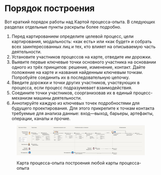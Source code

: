 # Порядок построения

Вот краткий порядок работы над Картой процесса-опыта. В следующих разделах отдельные пункты раскрыты более подробно.

1. Перед картированием определите целевой процесс, цели картирования, модальность: «как есть» или «как будет» и собрать всех заинтересованных лиц и тех, кто влияет на описываемую часть деятельности.
2. Установите участников процессов на карте, отведите им дорожки.&#x20;
3. Выявите первые ключевые точки основного участника на основании одного из трёх принципов: решение, изменение, контакт. Дайте положение на карте и названия найденным ключевым точкам. Попробуйте соединить их в последовательную цепочку.
4. Введите дорожки и точки других участников, участвующих в процесса, если процесс подразумевает взаимодействия.
5. Соедините точки участников, соорганизовав их в единый процесс-механизм машины деятельности.
6. Аннотируйте каждую из ключевых точек подробностями для будущего проектирования. Для этого прикрепите к точкам контакта требуемые для анализа данные: вход—выход, барьеры, артефакты, операции, каналы и прочие.



<figure><img src="https://github.com/Byndyusoft/xp-mapping/blob/main/illustrations/04-xpm-example-xpm-xpm.jpg?raw=true" alt=""><figcaption><p>Карта процесса-опыта построения любой карты процесса-опыта</p></figcaption></figure>

